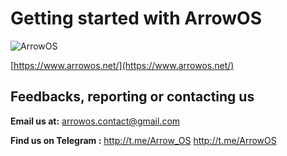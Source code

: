 

# Getting started with ArrowOS

![ArrowOS](https://github.com/ArrowOS/getting_started/blob/master/misc/logo.png?raw=true)

[https://www.arrowos.net/](https://www.arrowos.net/)


## Feedbacks, reporting or contacting us

**Email us at:** [arrowos.contact@gmail.com](arrowos.contact@gmail.com)

**Find us on Telegram :**
http://t.me/Arrow_OS
http://t.me/ArrowOS

